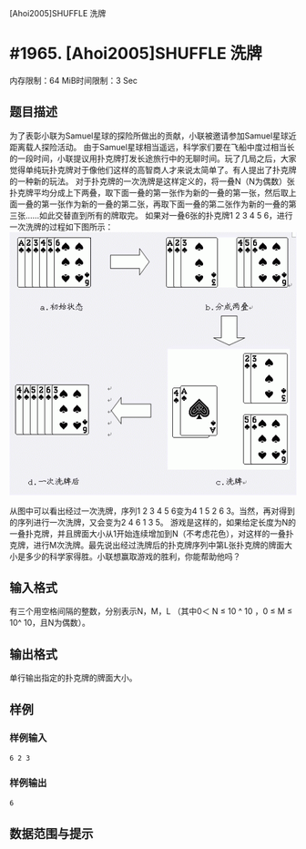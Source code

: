 [Ahoi2005]SHUFFLE 洗牌

# #1965. [Ahoi2005]SHUFFLE 洗牌

内存限制：64 MiB时间限制：3 Sec

## 题目描述

为了表彰小联为Samuel星球的探险所做出的贡献，小联被邀请参加Samuel星球近距离载人探险活动。
由于Samuel星球相当遥远，科学家们要在飞船中度过相当长的一段时间，小联提议用扑克牌打发长途旅行中的无聊时间。玩了几局之后，大家觉得单纯玩扑克牌对于像他们这样的高智商人才来说太简单了。有人提出了扑克牌的一种新的玩法。
对于扑克牌的一次洗牌是这样定义的，将一叠N（N为偶数）张扑克牌平均分成上下两叠，取下面一叠的第一张作为新的一叠的第一张，然后取上面一叠的第一张作为新的一叠的第二张，再取下面一叠的第二张作为新的一叠的第三张……如此交替直到所有的牌取完。
如果对一叠6张的扑克牌1 2 3 4 5 6，进行一次洗牌的过程如下图所示：
![](images/1965.jpg) 

从图中可以看出经过一次洗牌，序列1 2 3 4 5 6变为4 1 5 2 6 3。当然，再对得到的序列进行一次洗牌，又会变为2 4 6 1 3 5。
游戏是这样的，如果给定长度为N的一叠扑克牌，并且牌面大小从1开始连续增加到N（不考虑花色），对这样的一叠扑克牌，进行M次洗牌。最先说出经过洗牌后的扑克牌序列中第L张扑克牌的牌面大小是多少的科学家得胜。小联想赢取游戏的胜利，你能帮助他吗？

## 输入格式

有三个用空格间隔的整数，分别表示N，M，L
（其中0＜ N ≤ 10 ^ 10 ，0 ≤ M ≤ 10^ 10，且N为偶数）。

## 输出格式

单行输出指定的扑克牌的牌面大小。

## 样例

### 样例输入

    
    6 2 3
    
    

### 样例输出

    
    6
    
    

## 数据范围与提示
